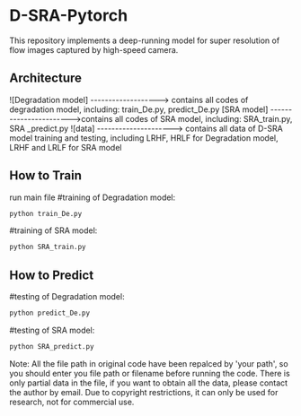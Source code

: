 # D-SRA-Pytorch

This repository implements a deep-running model for super resolution of flow images captured by high-speed camera. 
 
 ## Architecture
 ![Degradation model] -------------------> contains all codes of degradation model, including:  train_De.py, predict_De.py
 [SRA model]  ----------------------->contains all codes of SRA model, including:  SRA_train.py, SRA _predict.py
 ![data] ---------------------> contains all data of D-SRA model training and testing, including LRHF, HRLF for Degradation model, LRHF and LRLF for SRA model
 

## How to Train
run main file
#training of Degradation model:
```bash
python train_De.py   
```
#training of SRA model:
```bash
python SRA_train.py   
```


## How to Predict
#testing of Degradation model:
```bash
python predict_De.py   
```
#testing of SRA model:
```bash
python SRA_predict.py   
```

Note: All the file path in original code have been repalced by 'your path', so you should enter you file path or filename before running the code. 
There is only partial data in the file, if you want to obtain all the data, please contact the author by email.
Due to copyright restrictions, it can only be used for research, not for commercial use.
